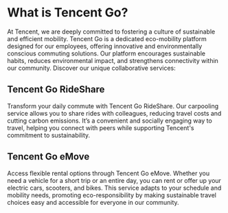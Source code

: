 # What is Tencent Go?
At Tencent, we are deeply committed to fostering a culture of sustainable and efficient mobility. Tencent Go is a dedicated eco-mobility platform designed for our employees, offering innovative and environmentally conscious commuting solutions. Our platform encourages sustainable habits, reduces environmental impact, and strengthens connectivity within our community. Discover our unique collaborative services:

## Tencent Go RideShare
Transform your daily commute with Tencent Go RideShare. Our carpooling service allows you to share rides with colleagues, reducing travel costs and cutting carbon emissions. It’s a convenient and socially engaging way to travel, helping you connect with peers while supporting Tencent's commitment to sustainability.

## Tencent Go eMove
Access flexible rental options through Tencent Go eMove. Whether you need a vehicle for a short trip or an entire day, you can rent or offer up your electric cars, scooters, and bikes. This service adapts to your schedule and mobility needs, promoting eco-responsibility by making sustainable travel choices easy and accessible for everyone in our community.
